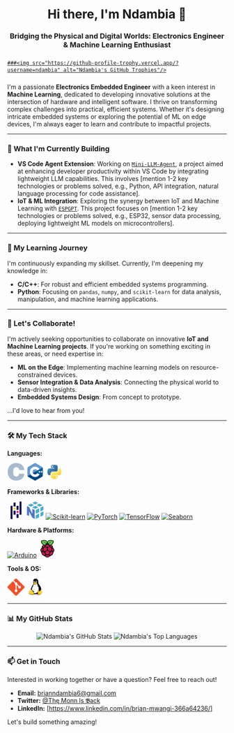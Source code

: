 <h1 align="center">Hi there, I'm Ndambia 👋</h1>
<h3 align="center">Bridging the Physical and Digital Worlds: Electronics Engineer & Machine Learning Enthusiast</h3>

### <p align="center">
 ### <a href="https://github.com/ryo-ma/github-profile-trophy">
    ###<img src="https://github-profile-trophy.vercel.app/?username=ndambia" alt="Ndambia's GitHub Trophies"/>
  ### </a>
### </p>

I'm a passionate **Electronics Embedded Engineer** with a keen interest in **Machine Learning**, dedicated to developing innovative solutions at the intersection of hardware and intelligent software. I thrive on transforming complex challenges into practical, efficient systems. Whether it's designing intricate embedded systems or exploring the potential of ML on edge devices, I'm always eager to learn and contribute to impactful projects.

---

### 🚀 What I'm Currently Building

*   **VS Code Agent Extension**: Working on [`Mini-LLM-Agent`](https://github.com/Ndambia/Mini-LLM-Agent.git), a project aimed at enhancing developer productivity within VS Code by integrating lightweight LLM capabilities. This involves [mention 1-2 key technologies or problems solved, e.g., Python, API integration, natural language processing for code assistance].
*   **IoT & ML Integration**: Exploring the synergy between IoT and Machine Learning with [`ESPGPT`](https://github.com/Ndambia/ESPGPT.git). This project focuses on [mention 1-2 key technologies or problems solved, e.g., ESP32, sensor data processing, deploying lightweight ML models on microcontrollers].

---

### 🌱 My Learning Journey

I'm continuously expanding my skillset. Currently, I'm deepening my knowledge in:
*   **C/C++**: For robust and efficient embedded systems programming.
*   **Python**: Focusing on `pandas`, `numpy`, and `scikit-learn` for data analysis, manipulation, and machine learning applications.

---

### 🤝 Let's Collaborate!

I'm actively seeking opportunities to collaborate on innovative **IoT and Machine Learning projects**. If you're working on something exciting in these areas, or need expertise in:
*   **ML on the Edge**: Implementing machine learning models on resource-constrained devices.
*   **Sensor Integration & Data Analysis**: Connecting the physical world to data-driven insights.
*   **Embedded Systems Design**: From concept to prototype.

...I'd love to hear from you!

---

### 🛠️ My Tech Stack

**Languages:**
<p align="left">
  <a href="https://www.cprogramming.com/" target="_blank" rel="noreferrer"><img src="https://raw.githubusercontent.com/devicons/devicon/master/icons/c/c-original.svg" alt="C" width="40" height="40"/></a>
  <a href="https://www.w3schools.com/cpp/" target="_blank" rel="noreferrer"><img src="https://raw.githubusercontent.com/devicons/devicon/master/icons/cplusplus/cplusplus-original.svg" alt="C++" width="40" height="40"/></a>
  <a href="https://www.python.org" target="_blank" rel="noreferrer"><img src="https://raw.githubusercontent.com/devicons/devicon/master/icons/python/python-original.svg" alt="Python" width="40" height="40"/></a>
</p>

**Frameworks & Libraries:**
<p align="left">
  <a href="https://pandas.pydata.org/" target="_blank" rel="noreferrer"><img src="https://raw.githubusercontent.com/devicons/devicon/2ae2a900d2f041da66e950e4d48052658d850630/icons/pandas/pandas-original.svg" alt="Pandas" width="40" height="40"/></a>
  <a href="https://numpy.org/" target="_blank" rel="noreferrer"><img src="https://raw.githubusercontent.com/devicons/devicon/master/icons/numpy/numpy-original.svg" alt="NumPy" width="40" height="40"/></a>
  <a href="https://scikit-learn.org/" target="_blank" rel="noreferrer"><img src="https://upload.wikimedia.org/wikipedia/commons/0/05/Scikit_learn_logo_small.svg" alt="Scikit-learn" width="40" height="40"/></a>
  <a href="https://pytorch.org/" target="_blank" rel="noreferrer"><img src="https://www.vectorlogo.zone/logos/pytorch/pytorch-icon.svg" alt="PyTorch" width="40" height="40"/></a>
  <a href="https://www.tensorflow.org" target="_blank" rel="noreferrer"><img src="https://www.vectorlogo.zone/logos/tensorflow/tensorflow-icon.svg" alt="TensorFlow" width="40" height="40"/></a>
  <a href="https://seaborn.pydata.org/" target="_blank" rel="noreferrer"><img src="https://seaborn.pydata.org/_images/logo-mark-lightbg.svg" alt="Seaborn" width="40" height="40"/></a>
</p>

**Hardware & Platforms:**
<p align="left">
  <a href="https://www.arduino.cc/" target="_blank" rel="noreferrer"><img src="https://cdn.worldvectorlogo.com/logos/arduino-1.svg" alt="Arduino" width="40" height="40"/></a>
  <a href="https://www.raspberrypi.org/" target="_blank" rel="noreferrer"><img src="https://raw.githubusercontent.com/devicons/devicon/master/icons/raspberrypi/raspberrypi-original.svg" alt="Raspberry Pi" width="40" height="40"/></a>
  <!-- Add ESP32/ESP8266 if applicable -->
</p>

**Tools & OS:**
<p align="left">
  <a href="https://git-scm.com/" target="_blank" rel="noreferrer"><img src="https://raw.githubusercontent.com/devicons/devicon/master/icons/git/git-original.svg" alt="Git" width="40" height="40"/></a>
  <a href="https://www.linux.org/" target="_blank" rel="noreferrer"><img src="https://raw.githubusercontent.com/devicons/devicon/master/icons/linux/linux-original.svg" alt="Linux" width="40" height="40"/></a>
  <!-- Add other relevant tools like Docker, VS Code etc. -->
</p>

---

### 📊 My GitHub Stats

<p align="center">
  <img src="https://github-readme-stats.vercel.app/api?username=ndambia&show_icons=true&locale=en&theme=tokyonight" alt="Ndambia's GitHub Stats"/>
  <img src="https://github-readme-stats.vercel.app/api/top-langs/?username=ndambia&layout=compact&locale=en&theme=tokyonight" alt="Ndambia's Top Languages"/>
</p>

---

### 📫 Get in Touch

Interested in working together or have a question? Feel free to reach out!
*   **Email:** [brianndambia6@gmail.com](mailto:brianndambia6@gmail.com)
*   **Twitter:** <a href="https://twitter.com/Thę Monn ls 𝕭ack" target="_blank">@Thę Monn ls 𝕭ack</a>
*   **LinkedIn:** [https://www.linkedin.com/in/brian-mwangi-366a64236/] <!-- Add your LinkedIn URL here -->

Let's build something amazing!
